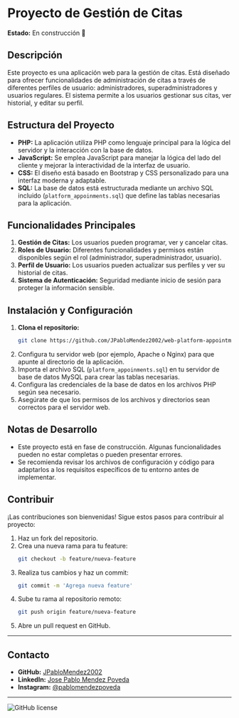 # Proyecto de Gestión de Citas

**Estado:** En construcción 🚧

## Descripción

Este proyecto es una aplicación web para la gestión de citas. Está diseñado para ofrecer funcionalidades de administración de citas a través de diferentes perfiles de usuario: administradores, superadministradores y usuarios regulares. El sistema permite a los usuarios gestionar sus citas, ver historial, y editar su perfil.

## Estructura del Proyecto

- **PHP:** La aplicación utiliza PHP como lenguaje principal para la lógica del servidor y la interacción con la base de datos.
- **JavaScript:** Se emplea JavaScript para manejar la lógica del lado del cliente y mejorar la interactividad de la interfaz de usuario.
- **CSS:** El diseño está basado en Bootstrap y CSS personalizado para una interfaz moderna y adaptable.
- **SQL:** La base de datos está estructurada mediante un archivo SQL incluido (`platform_appoinments.sql`) que define las tablas necesarias para la aplicación.

## Funcionalidades Principales

1. **Gestión de Citas:** Los usuarios pueden programar, ver y cancelar citas.
2. **Roles de Usuario:** Diferentes funcionalidades y permisos están disponibles según el rol (administrador, superadministrador, usuario).
3. **Perfil de Usuario:** Los usuarios pueden actualizar sus perfiles y ver su historial de citas.
4. **Sistema de Autenticación:** Seguridad mediante inicio de sesión para proteger la información sensible.

## Instalación y Configuración

1. **Clona el repositorio:**
   ```bash
   git clone https://github.com/JPabloMendez2002/web-platform-appointments.git
   ```
2. Configura tu servidor web (por ejemplo, Apache o Nginx) para que apunte al directorio de la aplicación.
3. Importa el archivo SQL (`platform_appoinments.sql`) en tu servidor de base de datos MySQL para crear las tablas necesarias.
4. Configura las credenciales de la base de datos en los archivos PHP según sea necesario.
5. Asegúrate de que los permisos de los archivos y directorios sean correctos para el servidor web.

## Notas de Desarrollo

- Este proyecto está en fase de construcción. Algunas funcionalidades pueden no estar completas o pueden presentar errores.
- Se recomienda revisar los archivos de configuración y código para adaptarlos a los requisitos específicos de tu entorno antes de implementar.

## Contribuir

¡Las contribuciones son bienvenidas! Sigue estos pasos para contribuir al proyecto:

1. Haz un fork del repositorio.
2. Crea una nueva rama para tu feature: 
   ```bash
   git checkout -b feature/nueva-feature
   ```
3. Realiza tus cambios y haz un commit:
   ```bash
   git commit -m 'Agrega nueva feature'
   ```
4. Sube tu rama al repositorio remoto:
   ```bash
   git push origin feature/nueva-feature
   ```
5. Abre un pull request en GitHub.

---

## Contacto

- **GitHub:** [JPabloMendez2002](https://github.com/JPabloMendez2002)  
- **LinkedIn:** [Jose Pablo Mendez Poveda](https://www.linkedin.com/in/jose-pablo-mendez-poveda)  
- **Instagram:** [@pablomendezpoveda](https://www.instagram.com/pablomendezpoveda)  

---

![GitHub license](https://img.shields.io/github/license/JPabloMendez2002/web-platform-appointments)
